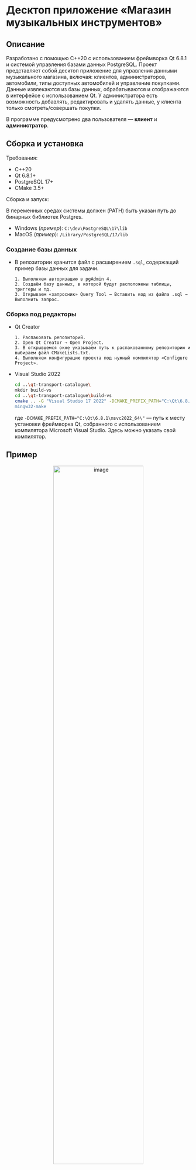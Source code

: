 # Десктоп приложение «Магазин музыкальных инструментов»

## Описание
Разработано с помощью C++20 с использованием фреймворка Qt 6.8.1 и системой управления базами данных PostgreSQL. Проект представляет собой десктоп приложение для управления данными музыкального магазина, включая: клиентов, администраторов, автомобили, типы доступных автомобилей и управление покупками. Данные извлекаются из базы данных, обрабатываются и отображаются в интерфейсе с использованием Qt. У администратора есть возможность добавлять, редактировать и удалять данные, у клиента только смотреть/совершать покупки.

В программе предусмотрено два пользователя — **клиент** и **администратор**.

## Сборка и установка
Требования:
- C++20
- Qt 6.8.1+
- PostgreSQL 17+
- CMake 3.5+

Сборка и запуск:

В переменных средах системы должен (PATH) быть указан путь до бинарных библиотек Postgres.
* Windows (_пример_): `C:\dev\PostgreSQL\17\lib`
* MacOS (_пример_): `/Library/PostgreSQL/17/lib`

### Создание базы данных
* В репозитории хранится файл c расширением `.sql`, содержащий пример базы данных для задачи.

  ```
  1. Выполняем авторизацию в pgAdmin 4.
  2. Создаём базу данных, в которой будут расположены таблицы, триггеры и тд.
  3. Открываем «запросник» Query Tool → Вставить код из файла .sql → Выполнить запрос.
  ```

### Сборка под редакторы

* Qt Creator
  ```
  1. Распаковать репозиторий.
  2. Open Qt Creator → Open Project.
  3. В открывшемся окне указываем путь к распакованному репозиторию и выбираем файл CMakeLists.txt.
  4. Выполняем конфигурацию проекта под нужный компилятор «Configure Project».
  ```

* Visual Studio 2022
  ```sh
  cd ..\qt-transport-catalogue\
  mkdir build-vs
  cd ..\qt-transport-catalogue\build-vs
  cmake .. -G "Visual Studio 17 2022" -DCMAKE_PREFIX_PATH="C:\Qt\6.8.1\msvc2022_64\"
  mingw32-make
  ```
  где `-DCMAKE_PREFIX_PATH="C:\Qt\6.8.1\msvc2022_64\"` — путь к месту установки фреймворка Qt, собранного с использованием компилятора Microsoft Visual Studio. Здесь можно указать свой компилятор.

## Пример  
<div align="center">
  <img src="https://github.com/user-attachments/assets/5aa42531-b2d1-4f4d-9f79-ba6c5f3bdb0f" alt="image" width = "70%">
  <p>Рис. 1 — Главный экран.</p>
</div> 

## Авторизация
В программе предусмотрено два пользователя — **клиент** и **администратор**.  

<div align="center">
  <img src="https://github.com/user-attachments/assets/536e6af2-cb38-40f6-b976-99d67e1969cf" alt="image" width = "70%">
  <p>Рис. 2 — Окно авторизации.</p>
</div> 

<details>
<summary>Авторизация как администратор</summary>
  
  Требуется таблица admins.
  1. Открыть pgAdmin 4
  2. Открыть Query Tool для базы данных
  3. Выполнить SQL-запрос:
  ```sql
  SELECT * FROM admins;
  ```
  4. Скопировать любой email и вставить в поле Login
  5. Скопировать пароль выбранного почтового адреса и вставить в поле Password

</details>

<details>
<summary>Авторизация как клиент</summary>

  Требуется таблица clients.
  1. Открыть pgAdmin 4
  2. Открыть Query Tool для базы данных
  3. Выполнить SQL-запрос:
  ```sql
  SELECT * FROM clients;
  ```
  5. Скопировать любой email и вставить в поле Login
  6. Скопировать пароль выбранного почтового адреса и вставить в поле Password

</details>

## Возможности клиента
После авторизации справа появляется плавающее меню. Доступно 4 кнопки — _главная, поиск, корзина и профиль_. 

### Главна страница
Сюда пользователь попадает после нажатия на самую верхнюю кнопку в плавающем меню (три точки). В боковом меню доступны категории товаров. Если нажать «Смотреть всё», на экране будут отображаться все доступные товары в магазине (пример см. ниже).
<div align="center">
  <img src="https://github.com/user-attachments/assets/15835cfc-ff7f-4dc2-b57a-21f4242b868d" alt="GIF Image" width="50%">
  <p>Рис. 3 — Главная страница после авторизации как пользователь.</p>
</div>  

Добавление/Удаление в корзину происходит с помощью кнопок на карточке товара в правом верхнем углу. 
<div align="center">
  <img src="https://github.com/user-attachments/assets/05810f37-b5e9-42e3-9d3f-95a607eb8d8a" alt="GIF Image" width="50%">
  <p>Рис. 4 — Товар не добавлен в корзину.</p>
</div> 
<div align="center">
  <img src="https://github.com/user-attachments/assets/3be35b1a-7f4f-41c7-b937-af1f0d9f935f" alt="GIF Image" width="50%">
  <p>Рис. 5 — Товар добавлен в корзину.</p>
</div>   

### Поиск
После нажатия на кнопку поиска, выходит окно с полем для ввода. 
<div align="center">
  <img src="https://github.com/user-attachments/assets/7c89fc61-e8c1-4201-9d9c-0ff8372b2638" alt="GIF Image" width="30%">
  <p>Рис. 6 — Ожидание поискового запроса.</p>
</div> 

Из базы данных происходит загрузка всех инструментов в локальный кэш — класс Instruments, а именно `std::unordered_map<QString, InstrumentInfo, InstrumentsHasher>`, где `QString` — название инструмента, `InstrumentInfo` — структура, хранит полную информацию об инструменте, `InstrumentsHashed` — хэшер для хэш-таблицы. В `unordered_map` хранятся только структуры самих инструментов. Так как это неупорядоченный словарь, то при каждом нажатии на «Смотреть всё» карточки будут каждый раз в разном порядке. 

Сами карточки кэшируются в классе MainWindow, в контейнере `std::unordered_map<QString, QWidget*> instruments_cards_;`, где `QString` — название инструмента, `QWidget*` указатель на полностью собранную карточку этого инструмента.
  
Данные кэшируются для быстрой отрисовки на нужной странице и выполнение быстрого поиска и последующее отображение результатов на экране. Если отказаться от кэширования и выполнять запросы напрямую в базу данных для отрисовки каждой карточки, будет утрачена скорость работы программы и придётся ждать достаточное время даже при переключении на любую вкладку. 

После выполнения поиска (кнопка «ОК») выполняется ранжирование наиболее релевантных запросов в кэше с помощью алгоритма TF-IDF: он оценивает важность слова в документе относительно всего корпуса текстов, основываясь на частоте термина в документе и его редкости в общем наборе документов. 
<div align="center">
  <img src="https://github.com/user-attachments/assets/9dce4383-021a-4c45-aa06-518399775e51" alt="GIF Image" width="30%">
  <p>Рис. 7 — Уведомление о результатах поиска.</p>
</div> 

Отображение результатов поиска.
<div align="center">
  <img src="https://github.com/user-attachments/assets/8378f18a-ebff-4369-8392-98488fb225e4" alt="GIF Image" width="70%">
  <p>Рис. 8 — Вывод результатов поиска.</p>
</div> 

### Корзина
В корзину добавляются все карточки товаров, которые были отмечены закладкой в правом верхнем углу.

На самой странице корзины:
* сверху отображается общая сумма корзины,
* `2 шт.` — количество предметов, добавленных в корзину,
* самая верхняя кнопка очищает содержимое корзины,
* самая нижняя кнопка выполняет оплату.

<div align="center">
  <img src="https://github.com/user-attachments/assets/317d15b8-0966-4068-be3e-a5a4e6fc2923" alt="Image" width="70%">
  <p>Рис. 9 — Страница корзины.</p>
</div>  

Выполняется запрос `INSERT`в базу данных:
```sql
INSERT INTO public.purchases(id, client_id, instrument_id) VALUES (%1, %2, %3);
```

где `%1` — порядковый номер новой записи в таблице `purchases` (он подбирается автоматически), `%2` — id клиента (ссылка на столбец id из таблицы clients), `%3` — id купленного инструмента (ссылка на столбец id из таблицы instruments).

Купленный инструмент отображается в таблице `purchases` и отображается в профиле.
<div align="center">
  <img src="https://github.com/user-attachments/assets/6a3e564c-c907-4331-9973-a8e65fa5658a" alt="Image" width="40%">
  <p>Рис. 8 — Подтверждение операции.</p>
</div> 
  
### Профиль
Здесь отображается виджет, который можно прокручивать вверх-вниз, который содержит в себе карточки купленных товаров клиентом. Сверху присутствует кнопка «**>**» отвечающая за выход из профиля. 
<div align="center">
  <img src="https://github.com/user-attachments/assets/9349e67d-05a9-402c-92bf-91156e61b15a" alt="Image" width="70%">
  <p>Рис. 9 — Страница профиля.</p>
</div> 
  
## Возможности администратора
По умолчанию эта страница будет пустой до тех пор, пока не будет выбрана таблица для редактирования. Чтобы это сделать, необходимо нажать на выпадающий список в верхней части экрана. Это виджет, в который динамически добавятся все таблицы из базы данных. 
<div align="center">
  <img src="https://github.com/user-attachments/assets/1e78de30-5cbb-4211-b5ac-7eea98c30982" alt="image" width="50%">
  <p>Рис. 10 — Страница по умолчанию для администратора.</p>
</div>

После выбора таблицы её данные отображаются на экране.
<div align="center">
  <img src="https://github.com/user-attachments/assets/bb6c4217-072d-4475-a570-e82f7a09605a" alt="image" width="50%">
  <p>Рис. 11 — Выгрузка данных из таблицы.</p>
</div>

Если плавающее меню администратора перекрывает часть данных, есть возможность его перетаскивать в пределах экрана. Логику реализует сигнал `bool Table::eventFilter(QObject* obj, QEvent* event)`.
<div align="center">
  <img src="https://github.com/user-attachments/assets/4a039503-255c-492b-be0c-be83d37ccd1a" alt="image" width="50%">
  <p>Рис. 12 — Динамическое изменение позиции плавающего меню.</p>
</div>

### Добавление записи
После нажатия на «Добавить», происходит вызов функции `void Table::AddRecord();`, которая в себе создаёт экземпляр класса EditDialog, в котором строится диалоговое окно `EditDialog dialog(newRecord, this);`, где `newRecord` — передача конкретной записи из базы данных в виде QSqlRecord. Эта запись используется для отображения столбцов таблицы.

Здесь нельзя задать значение поля id. Потому что это «счётчик» записей в таблице, который будет сам автоматически увеличиваться по мере поступления новых записей.
<div align="center">
  <img src="https://github.com/user-attachments/assets/ce6f503a-9ce2-475b-a345-abce94b22846" alt="image">
  <p>Рис. 13 — Окно для добавления.</p>
</div>

## Удаление записи
Производится ввод ID записи в таблице. Она будет удалена.

В некоторых таблицах, например, ID начинается необязательно с 1. Итерироваться в этом окне мы можем от самого минимального ID до самого максимального. Чтобы не выходить за пределы.
<div align="center">
  <img src="https://github.com/user-attachments/assets/93fefce8-ee9c-40b0-a120-2a9f731b8ea1" alt="image">
  <p>Рис. 14 — Окно ввода ID записи (автоинкрементируемого столбца) в текущей таблице.</p>
</div>

После указания ID удаляемой записи выходит окно подтверждения удаления, где строится таблица с удаляемой строкой (чтобы быть уверенным, что удаляется именно то, что мы задумали).
<div align="center">
  <img src="https://github.com/user-attachments/assets/39c3bbce-84ff-4ba9-b20f-dcee17e80708" alt="image">
  <p>Рис. 15 — Вывод удаляемой строки.</p>
</div>

После подтверждения происходит удаление из основной таблицы, **а записи, которые ссылались на первичный ключ этой строки, каскадно удаляются**.
<div align="center">
  <img src="https://github.com/user-attachments/assets/afc0ea81-7648-4562-bcf3-43e3f9d9248b" alt="image">
  <p>Рис. 16 — Окно подтверждения удаления.</p>
</div>

## Редактирование записи
Для редактирования указывается всегда номер строки в таблицы, а не ID записи. 
<div align="center">
  <img src="https://github.com/user-attachments/assets/d7c0b9b5-9a02-4260-aff5-85586e22d4ac" alt="image">
  <p>Рис. 17 — Окно поиска записи в таблице.</p>
</div>

Здесь редактирование порядкового номера записи (id) также недоступно.
<div align="center">
  <img src="https://github.com/user-attachments/assets/08848999-eab6-4a4e-bbb5-b9fc026870e1" alt="image">
  <p>Рис. 18 — Окно редактирования записи.</p>
</div>

## ER-диаграмма базы данных
<div align="center">
  <img src="https://github.com/user-attachments/assets/0d8d221d-a6ec-4910-a8a6-bd1f7ef6f63c" alt="image">
  <p>Рис. 19 — ER-диаграмма.</p>
</div>  
